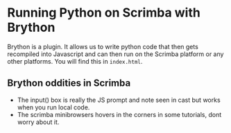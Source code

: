 # Running Python on Scrimba with Brython

Brython is a plugin. It allows us to write python code that then gets recompiled into Javascript and can then run on the Scrimba platform or any other platforms.
You will find this in `index.html`.

## Brython oddities in Scrimba
- The input() box is really the JS prompt and note seen in cast but works when you run local code.
- The scrimba minibrowsers hovers in the corners in some tutorials, dont worry about it.